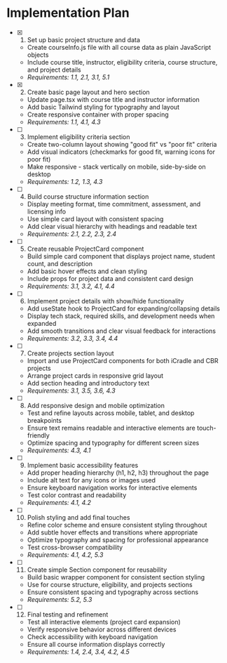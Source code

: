 # Implementation Plan

- [x] 1. Set up basic project structure and data

  - Create courseInfo.js file with all course data as plain JavaScript objects
  - Include course title, instructor, eligibility criteria, course structure, and project details
  - _Requirements: 1.1, 2.1, 3.1, 5.1_

- [x] 2. Create basic page layout and hero section

  - Update page.tsx with course title and instructor information
  - Add basic Tailwind styling for typography and layout
  - Create responsive container with proper spacing
  - _Requirements: 1.1, 4.1, 4.3_

- [ ] 3. Implement eligibility criteria section

  - Create two-column layout showing "good fit" vs "poor fit" criteria
  - Add visual indicators (checkmarks for good fit, warning icons for poor fit)
  - Make responsive - stack vertically on mobile, side-by-side on desktop
  - _Requirements: 1.2, 1.3, 4.3_

- [ ] 4. Build course structure information section

  - Display meeting format, time commitment, assessment, and licensing info
  - Use simple card layout with consistent spacing
  - Add clear visual hierarchy with headings and readable text
  - _Requirements: 2.1, 2.2, 2.3, 2.4_

- [ ] 5. Create reusable ProjectCard component

  - Build simple card component that displays project name, student count, and description
  - Add basic hover effects and clean styling
  - Include props for project data and consistent card design
  - _Requirements: 3.1, 3.2, 4.1, 4.4_

- [ ] 6. Implement project details with show/hide functionality

  - Add useState hook to ProjectCard for expanding/collapsing details
  - Display tech stack, required skills, and development needs when expanded
  - Add smooth transitions and clear visual feedback for interactions
  - _Requirements: 3.2, 3.3, 3.4, 4.4_

- [ ] 7. Create projects section layout

  - Import and use ProjectCard components for both iCradle and CBR projects
  - Arrange project cards in responsive grid layout
  - Add section heading and introductory text
  - _Requirements: 3.1, 3.5, 3.6, 4.3_

- [ ] 8. Add responsive design and mobile optimization

  - Test and refine layouts across mobile, tablet, and desktop breakpoints
  - Ensure text remains readable and interactive elements are touch-friendly
  - Optimize spacing and typography for different screen sizes
  - _Requirements: 4.3, 4.1_

- [ ] 9. Implement basic accessibility features

  - Add proper heading hierarchy (h1, h2, h3) throughout the page
  - Include alt text for any icons or images used
  - Ensure keyboard navigation works for interactive elements
  - Test color contrast and readability
  - _Requirements: 4.1, 4.2_

- [ ] 10. Polish styling and add final touches

  - Refine color scheme and ensure consistent styling throughout
  - Add subtle hover effects and transitions where appropriate
  - Optimize typography and spacing for professional appearance
  - Test cross-browser compatibility
  - _Requirements: 4.1, 4.2, 5.3_

- [ ] 11. Create simple Section component for reusability

  - Build basic wrapper component for consistent section styling
  - Use for course structure, eligibility, and projects sections
  - Ensure consistent spacing and typography across sections
  - _Requirements: 5.2, 5.3_

- [ ] 12. Final testing and refinement
  - Test all interactive elements (project card expansion)
  - Verify responsive behavior across different devices
  - Check accessibility with keyboard navigation
  - Ensure all course information displays correctly
  - _Requirements: 1.4, 2.4, 3.4, 4.2, 4.5_
